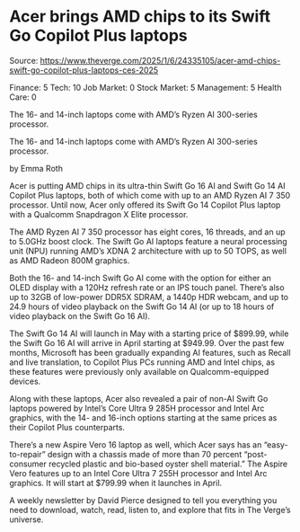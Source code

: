 # Acer brings AMD chips to its Swift Go Copilot Plus laptops

Source: https://www.theverge.com/2025/1/6/24335105/acer-amd-chips-swift-go-copilot-plus-laptops-ces-2025

Finance: 5
Tech: 10
Job Market: 0
Stock Market: 5
Management: 5
Health Care: 0

The 16- and 14-inch laptops come with AMD’s Ryzen AI 300-series processor.

The 16- and 14-inch laptops come with AMD’s Ryzen AI 300-series processor.

by  Emma Roth

Acer is putting AMD chips in its ultra-thin Swift Go 16 AI and Swift Go 14 AI Copilot Plus laptops, both of which come with up to an AMD Ryzen AI 7 350 processor. Until now, Acer only offered its Swift Go 14 Copilot Plus laptop with a Qualcomm Snapdragon X Elite processor.

The AMD Ryzen AI 7 350 processor has eight cores, 16 threads, and an up to 5.0GHz boost clock. The Swift Go AI laptops feature a neural processing unit (NPU) running AMD’s XDNA 2 architecture with up to 50 TOPS, as well as AMD Radeon 800M graphics.

Both the 16- and 14-inch Swift Go AI come with the option for either an OLED display with a 120Hz refresh rate or an IPS touch panel. There’s also up to 32GB of low-power DDR5X SDRAM, a 1440p HDR webcam, and up to 24.9 hours of video playback on the Swift Go 14 AI (or up to 18 hours of video playback on the Swift Go 16 AI).

The Swift Go 14 AI will launch in May with a starting price of $899.99, while the Swift Go 16 AI will arrive in April starting at $949.99. Over the past few months, Microsoft has been gradually expanding AI features, such as Recall and live translation, to Copilot Plus PCs running AMD and Intel chips, as these features were previously only available on Qualcomm-equipped devices.

Along with these laptops, Acer also revealed a pair of non-AI Swift Go laptops powered by Intel’s Core Ultra 9 285H processor and Intel Arc graphics, with the 14- and 16-inch options starting at the same prices as their Copilot Plus counterparts.

There’s a new Aspire Vero 16 laptop as well, which Acer says has an “easy-to-repair” design with a chassis made of more than 70 percent “post-consumer recycled plastic and bio-based oyster shell material.” The Aspire Vero features up to an Intel Core Ultra 7 255H processor and Intel Arc graphics. It will start at $799.99 when it launches in April.

A weekly newsletter by David Pierce designed to tell you everything you need to download, watch, read, listen to, and explore that fits in The Verge’s universe.
